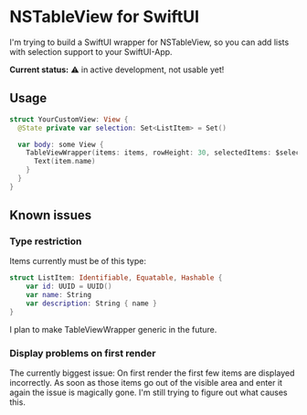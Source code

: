 # NSTableView for SwiftUI

I'm trying to build a SwiftUI wrapper for NSTableView, so you can add lists with selection support to your SwiftUI-App.

**Current status:** ⚠️ in active development, not usable yet!

## Usage

```swift
struct YourCustomView: View {
  @State private var selection: Set<ListItem> = Set()

  var body: some View {
    TableViewWrapper(items: items, rowHeight: 30, selectedItems: $selection) { item in
      Text(item.name)
    }
  }
}
```

## Known issues

### Type restriction

Items currently must be of this type:

```swift
struct ListItem: Identifiable, Equatable, Hashable {
    var id: UUID = UUID()
    var name: String
    var description: String { name }
}
```

I plan to make TableViewWrapper generic in the future.

### Display problems on first render

The currently biggest issue: On first render the first few items are displayed incorrectly. As soon as those items go out of the visible area and enter it again the issue is magically gone. I'm still trying to figure out what causes this.
